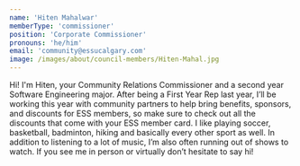 ```yaml
---
name: 'Hiten Mahalwar'
memberType: 'commissioner'
position: 'Corporate Commissioner'
pronouns: 'he/him'
email: 'community@essucalgary.com'
image: /images/about/council-members/Hiten-Mahal.jpg
---
```


Hi! I'm Hiten, your Community Relations Commissioner and a second year Software Engineering major. After being a First Year Rep last year, I’ll be working this year with community partners to help bring benefits, sponsors, and discounts for ESS members, so make sure to check out all the discounts that come with your ESS member card. I like playing soccer, basketball, badminton, hiking and basically every other sport as well. In addition to listening to a lot of music, I’m also often running out of shows to watch. If you see me in person or virtually don’t hesitate to say hi!